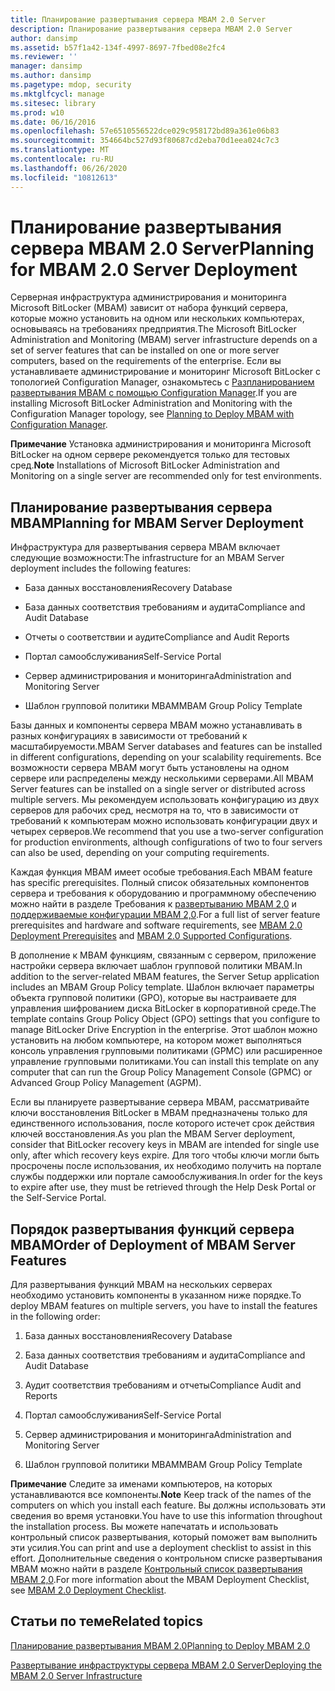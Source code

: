 ```yaml
---
title: Планирование развертывания сервера MBAM 2.0 Server
description: Планирование развертывания сервера MBAM 2.0 Server
author: dansimp
ms.assetid: b57f1a42-134f-4997-8697-7fbed08e2fc4
ms.reviewer: ''
manager: dansimp
ms.author: dansimp
ms.pagetype: mdop, security
ms.mktglfcycl: manage
ms.sitesec: library
ms.prod: w10
ms.date: 06/16/2016
ms.openlocfilehash: 57e6510556522dce029c958172bd89a361e06b83
ms.sourcegitcommit: 354664bc527d93f80687cd2eba70d1eea024c7c3
ms.translationtype: MT
ms.contentlocale: ru-RU
ms.lasthandoff: 06/26/2020
ms.locfileid: "10812613"
---
```

# <span data-ttu-id="74a1b-103">Планирование развертывания сервера MBAM 2.0 Server</span><span class="sxs-lookup"><span data-stu-id="74a1b-103">Planning for MBAM 2.0 Server Deployment</span></span>


<span data-ttu-id="74a1b-104">Серверная инфраструктура администрирования и мониторинга Microsoft BitLocker (MBAM) зависит от набора функций сервера, которые можно установить на одном или нескольких компьютерах, основываясь на требованиях предприятия.</span><span class="sxs-lookup"><span data-stu-id="74a1b-104">The Microsoft BitLocker Administration and Monitoring (MBAM) server infrastructure depends on a set of server features that can be installed on one or more server computers, based on the requirements of the enterprise.</span></span> <span data-ttu-id="74a1b-105">Если вы устанавливаете администрирование и мониторинг Microsoft BitLocker с топологией Configuration Manager, ознакомьтесь с [Разпланированием развертывания MBAM с помощью Configuration Manager](planning-to-deploy-mbam-with-configuration-manager-2.md).</span><span class="sxs-lookup"><span data-stu-id="74a1b-105">If you are installing Microsoft BitLocker Administration and Monitoring with the Configuration Manager topology, see [Planning to Deploy MBAM with Configuration Manager](planning-to-deploy-mbam-with-configuration-manager-2.md).</span></span>

<span data-ttu-id="74a1b-106">**Примечание**  Установка администрирования и мониторинга Microsoft BitLocker на одном сервере рекомендуется только для тестовых сред.</span><span class="sxs-lookup"><span data-stu-id="74a1b-106">**Note** Installations of Microsoft BitLocker Administration and Monitoring on a single server are recommended only for test environments.</span></span>

 

## <span data-ttu-id="74a1b-107">Планирование развертывания сервера MBAM</span><span class="sxs-lookup"><span data-stu-id="74a1b-107">Planning for MBAM Server Deployment</span></span>


<span data-ttu-id="74a1b-108">Инфраструктура для развертывания сервера MBAM включает следующие возможности:</span><span class="sxs-lookup"><span data-stu-id="74a1b-108">The infrastructure for an MBAM Server deployment includes the following features:</span></span>

-   <span data-ttu-id="74a1b-109">База данных восстановления</span><span class="sxs-lookup"><span data-stu-id="74a1b-109">Recovery Database</span></span>

-   <span data-ttu-id="74a1b-110">База данных соответствия требованиям и аудита</span><span class="sxs-lookup"><span data-stu-id="74a1b-110">Compliance and Audit Database</span></span>

-   <span data-ttu-id="74a1b-111">Отчеты о соответствии и аудите</span><span class="sxs-lookup"><span data-stu-id="74a1b-111">Compliance and Audit Reports</span></span>

-   <span data-ttu-id="74a1b-112">Портал самообслуживания</span><span class="sxs-lookup"><span data-stu-id="74a1b-112">Self-Service Portal</span></span>

-   <span data-ttu-id="74a1b-113">Сервер администрирования и мониторинга</span><span class="sxs-lookup"><span data-stu-id="74a1b-113">Administration and Monitoring Server</span></span>

-   <span data-ttu-id="74a1b-114">Шаблон групповой политики MBAM</span><span class="sxs-lookup"><span data-stu-id="74a1b-114">MBAM Group Policy Template</span></span>

<span data-ttu-id="74a1b-115">Базы данных и компоненты сервера MBAM можно устанавливать в разных конфигурациях в зависимости от требований к масштабируемости.</span><span class="sxs-lookup"><span data-stu-id="74a1b-115">MBAM Server databases and features can be installed in different configurations, depending on your scalability requirements.</span></span> <span data-ttu-id="74a1b-116">Все возможности сервера MBAM могут быть установлены на одном сервере или распределены между несколькими серверами.</span><span class="sxs-lookup"><span data-stu-id="74a1b-116">All MBAM Server features can be installed on a single server or distributed across multiple servers.</span></span> <span data-ttu-id="74a1b-117">Мы рекомендуем использовать конфигурацию из двух серверов для рабочих сред, несмотря на то, что в зависимости от требований к компьютерам можно использовать конфигурации двух и четырех серверов.</span><span class="sxs-lookup"><span data-stu-id="74a1b-117">We recommend that you use a two-server configuration for production environments, although configurations of two to four servers can also be used, depending on your computing requirements.</span></span>

<span data-ttu-id="74a1b-118">Каждая функция MBAM имеет особые требования.</span><span class="sxs-lookup"><span data-stu-id="74a1b-118">Each MBAM feature has specific prerequisites.</span></span> <span data-ttu-id="74a1b-119">Полный список обязательных компонентов сервера и требования к оборудованию и программному обеспечению можно найти в разделе Требования к [развертыванию MBAM 2,0](mbam-20-deployment-prerequisites-mbam-2.md) и [поддерживаемые конфигурации MBAM 2,0](mbam-20-supported-configurations-mbam-2.md).</span><span class="sxs-lookup"><span data-stu-id="74a1b-119">For a full list of server feature prerequisites and hardware and software requirements, see [MBAM 2.0 Deployment Prerequisites](mbam-20-deployment-prerequisites-mbam-2.md) and [MBAM 2.0 Supported Configurations](mbam-20-supported-configurations-mbam-2.md).</span></span>

<span data-ttu-id="74a1b-120">В дополнение к MBAM функциям, связанным с сервером, приложение настройки сервера включает шаблон групповой политики MBAM.</span><span class="sxs-lookup"><span data-stu-id="74a1b-120">In addition to the server-related MBAM features, the Server Setup application includes an MBAM Group Policy template.</span></span> <span data-ttu-id="74a1b-121">Шаблон включает параметры объекта групповой политики (GPO), которые вы настраиваете для управления шифрованием диска BitLocker в корпоративной среде.</span><span class="sxs-lookup"><span data-stu-id="74a1b-121">The template contains Group Policy Object (GPO) settings that you configure to manage BitLocker Drive Encryption in the enterprise.</span></span> <span data-ttu-id="74a1b-122">Этот шаблон можно установить на любом компьютере, на котором может выполняться консоль управления групповыми политиками (GPMC) или расширенное управление групповыми политиками.</span><span class="sxs-lookup"><span data-stu-id="74a1b-122">You can install this template on any computer that can run the Group Policy Management Console (GPMC) or Advanced Group Policy Management (AGPM).</span></span>

<span data-ttu-id="74a1b-123">Если вы планируете развертывание сервера MBAM, рассматривайте ключи восстановления BitLocker в MBAM предназначены только для единственного использования, после которого истечет срок действия ключей восстановления.</span><span class="sxs-lookup"><span data-stu-id="74a1b-123">As you plan the MBAM Server deployment, consider that BitLocker recovery keys in MBAM are intended for single use only, after which recovery keys expire.</span></span> <span data-ttu-id="74a1b-124">Для того чтобы ключи могли быть просрочены после использования, их необходимо получить на портале службы поддержки или портале самообслуживания.</span><span class="sxs-lookup"><span data-stu-id="74a1b-124">In order for the keys to expire after use, they must be retrieved through the Help Desk Portal or the Self-Service Portal.</span></span>

## <span data-ttu-id="74a1b-125">Порядок развертывания функций сервера MBAM</span><span class="sxs-lookup"><span data-stu-id="74a1b-125">Order of Deployment of MBAM Server Features</span></span>


<span data-ttu-id="74a1b-126">Для развертывания функций MBAM на нескольких серверах необходимо установить компоненты в указанном ниже порядке.</span><span class="sxs-lookup"><span data-stu-id="74a1b-126">To deploy MBAM features on multiple servers, you have to install the features in the following order:</span></span>

1.  <span data-ttu-id="74a1b-127">База данных восстановления</span><span class="sxs-lookup"><span data-stu-id="74a1b-127">Recovery Database</span></span>

2.  <span data-ttu-id="74a1b-128">База данных соответствия требованиям и аудита</span><span class="sxs-lookup"><span data-stu-id="74a1b-128">Compliance and Audit Database</span></span>

3.  <span data-ttu-id="74a1b-129">Аудит соответствия требованиям и отчеты</span><span class="sxs-lookup"><span data-stu-id="74a1b-129">Compliance Audit and Reports</span></span>

4.  <span data-ttu-id="74a1b-130">Портал самообслуживания</span><span class="sxs-lookup"><span data-stu-id="74a1b-130">Self-Service Portal</span></span>

5.  <span data-ttu-id="74a1b-131">Сервер администрирования и мониторинга</span><span class="sxs-lookup"><span data-stu-id="74a1b-131">Administration and Monitoring Server</span></span>

6.  <span data-ttu-id="74a1b-132">Шаблон групповой политики MBAM</span><span class="sxs-lookup"><span data-stu-id="74a1b-132">MBAM Group Policy Template</span></span>

<span data-ttu-id="74a1b-133">**Примечание**  Следите за именами компьютеров, на которых устанавливаются все компоненты.</span><span class="sxs-lookup"><span data-stu-id="74a1b-133">**Note** Keep track of the names of the computers on which you install each feature.</span></span> <span data-ttu-id="74a1b-134">Вы должны использовать эти сведения во время установки.</span><span class="sxs-lookup"><span data-stu-id="74a1b-134">You have to use this information throughout the installation process.</span></span> <span data-ttu-id="74a1b-135">Вы можете напечатать и использовать контрольный список развертывания, который поможет вам выполнить эти усилия.</span><span class="sxs-lookup"><span data-stu-id="74a1b-135">You can print and use a deployment checklist to assist in this effort.</span></span> <span data-ttu-id="74a1b-136">Дополнительные сведения о контрольном списке развертывания MBAM можно найти в разделе [Контрольный список развертывания MBAM 2,0](mbam-20-deployment-checklist-mbam-2.md).</span><span class="sxs-lookup"><span data-stu-id="74a1b-136">For more information about the MBAM Deployment Checklist, see [MBAM 2.0 Deployment Checklist](mbam-20-deployment-checklist-mbam-2.md).</span></span>

 

## <span data-ttu-id="74a1b-137">Статьи по теме</span><span class="sxs-lookup"><span data-stu-id="74a1b-137">Related topics</span></span>


[<span data-ttu-id="74a1b-138">Планирование развертывания MBAM 2.0</span><span class="sxs-lookup"><span data-stu-id="74a1b-138">Planning to Deploy MBAM 2.0</span></span>](planning-to-deploy-mbam-20-mbam-2.md)

[<span data-ttu-id="74a1b-139">Развертывание инфраструктуры сервера MBAM 2.0 Server</span><span class="sxs-lookup"><span data-stu-id="74a1b-139">Deploying the MBAM 2.0 Server Infrastructure</span></span>](deploying-the-mbam-20-server-infrastructure-mbam-2.md)

 

 





